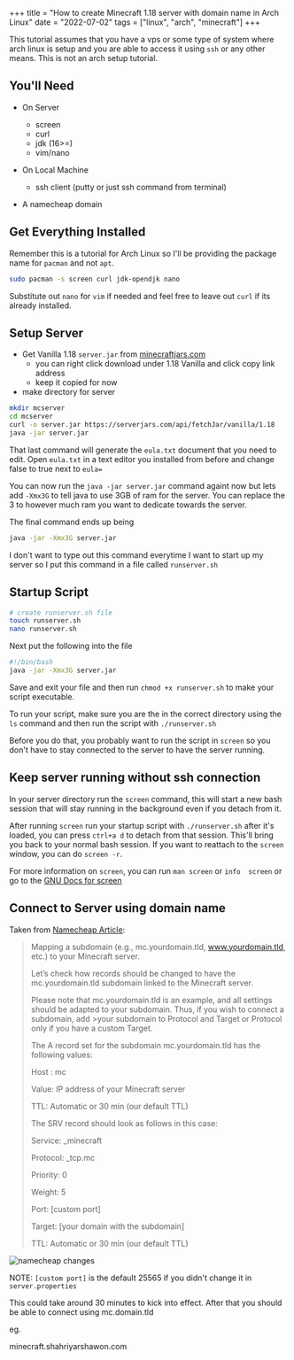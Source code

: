 +++
title = "How to create Minecraft 1.18 server with domain name in Arch Linux"
date = "2022-07-02"
tags = ["linux", "arch", "minecraft"]
+++

This tutorial assumes that you have a vps or some type of system where
arch linux is setup and you are able to access it using `ssh` or any
other means. This is not an arch setup tutorial. 


## You'll Need
- On Server
    - screen
    - curl
    - jdk (16>=)
    - vim/nano

- On Local Machine
    - ssh client (putty or just ssh command from terminal)

- A namecheap domain

## Get Everything Installed
Remember this is a tutorial for Arch Linux so I'll be providing the package name for `pacman` and not `apt`.
```sh
sudo pacman -s screen curl jdk-opendjk nano
```
Substitute out `nano` for `vim` if needed and feel free to leave out `curl` if its already installed.

## Setup Server
- Get Vanilla 1.18 `server.jar` from 
[minecraftjars.com](https://serverjars.com/)
    - you can right click download under 1.18 Vanilla and click copy
    link address
    - keep it copied for now
- make directory for server
```sh
mkdir mcserver
cd mcserver
curl -o server.jar https://serverjars.com/api/fetchJar/vanilla/1.18
java -jar server.jar
```
That last command will generate the `eula.txt` document that you need
to edit. Open `eula.txt` in a text editor you installed from before and 
change false to true next to `eula=`

You can now run the `java -jar server.jar` command againt now but lets
add `-Xmx3G` to tell java to use 3GB of ram for the server. You can 
replace the 3 to however much ram you want to dedicate towards the 
server.

The final command ends up being 
```sh
java -jar -Xmx3G server.jar
```

I don't want to type out this command everytime I want to start up my
server so I put this command in a file called `runserver.sh`

## Startup Script
```sh
# create runserver.sh file
touch runserver.sh
nano runserver.sh
```

Next put the following into the file

```sh
#!/bin/bash
java -jar -Xmx3G server.jar
```

Save and exit your file and then run `chmod +x runserver.sh` to make
your script executable.

To run your script, make sure you are the in the correct directory 
using the `ls` command and then run the script with `./runserver.sh`

Before you do that, you probably want to run the script in `screen` so 
you don't have to stay connected to the server to have the server running.

## Keep server running without ssh connection
In your server directory run the `screen` command, this will start a 
new bash session that will stay running in the background even if you
detach from it.

After running `screen` run your startup script with `./runserver.sh`
after it's loaded, you can press `ctrl+a d` to detach from that session.
This'll bring you back to your normal bash session. If you want to reattach to the `screen` window, you can do `screen -r`.

For more information on `screen`, you can run `man screen` or `info 
screen` or go to the [GNU Docs for screen](https://www.gnu.org/software/screen/manual/screen.html)

## Connect to Server using domain name
Taken from [Namecheap Article](https://www.namecheap.com/support/knowledgebase/article.aspx/9765/2208/how-can-i-link-my-domain-name-to-a-minecraft-server/):

>Mapping a subdomain (e.g., mc.yourdomain.tld, www.yourdomain.tld, etc.) to your Minecraft server.
>
>Let’s check how records should be changed to have the mc.yourdomain.tld subdomain linked to the Minecraft server.
>
>Please note that mc.yourdomain.tld is an example, and all settings should be adapted to your subdomain. Thus, if you wish to connect a subdomain, add >your subdomain to Protocol and Target or Protocol only if you have a custom Target.
>
>The A record set for the subdomain mc.yourdomain.tld has the following values:
>
>Host : mc
>
>Value: IP address of your Minecraft server
>
>TTL: Automatic or 30 min (our default TTL)
>
>
>The SRV record should look as follows in this case:
>
>Service: _minecraft
>
>Protocol: _tcp.mc
>
>Priority: 0
>
>Weight: 5
>
>Port: [custom port]
>
>Target: [your domain with the subdomain]
>
>TTL: Automatic or 30 min (our default TTL)
>

![namecheap changes](https://namecheap.simplekb.com/SiteContents/2-7C22D5236A4543EB827F3BD8936E153E//media/2021-01-11_09-04.png)

NOTE: `[custom port]` is the default 25565 if you didn't change it in `server.properties`

This could take around 30 minutes to kick into effect. After that you
should be able to connect using mc.domain.tld

eg.

minecraft.shahriyarshawon.com
